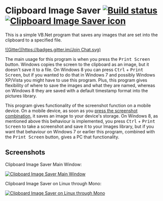 # Clipboard Image Saver [![Build status](https://ci.appveyor.com/api/projects/status/g32gra4rxcwlrwqr)](https://ci.appveyor.com/project/Walkman100/clipboard-projects) [![Clipboard Image Saver icon](https://raw.githubusercontent.com/Walkman100/Clipboard-Projects/master/ClipboardSaver/paste.ico "Clipboard Image Saver icon")](https://raw.githubusercontent.com/Walkman100/Clipboard-Projects/master/ClipboardSaver/paste.ico)
This is a simple VB.Net program that saves any images that are set into the clipboard to a specified file.

[![Gitter](https://badges.gitter.im/Join Chat.svg)](https://gitter.im/Walkman100/Walkman?utm_source=badge&utm_medium=badge&utm_campaign=pr-badge&utm_content=badge)

The main usage for this program is when you press the <kbd>Print Screen</kbd> button. Windows copies the screen to the clipboard as an image, but it doesn't save it to a file. On Windows 8 you can press <kbd>Ctrl</kbd> + <kbd>Print Screen</kbd>, but if you wanted to do that in Windows 7 and possibly Windows XP/Vista you might have to use this program. Plus, this program gives flexibility of where to save the images and what they are named, whereas on Windows 8 they are saved with a default timestamp format into the pictures library.

This program gives functionality of the screenshot function on a mobile device. On a mobile device, as soon as you [press the screenshot combination](http://matthewcstech.blogspot.com/2013/10/how-to-screenshot-on-your-mobile-device.html), it saves an image to your device's storage. On Windows 8, as mentioned above this behaviour is implemented, you press <kbd>Ctrl</kbd> + <kbd>Print Screen</kbd> to take a screenshot and save it to your Images library, but if you want that behaviour on Windows 7 or earlier this program, combined with the <kbd>Print Screen</kbd> button, gives a PC that functionality.

## Screenshots
Clipboard Image Saver Main Window:

[![Clipboard Image Saver Main Window](http://walkman100.github.io/Walkman/Images/WindowsProjectsScreenshots/ClipboardProjects/SaverMainWindow.png "Clipboard Image Saver Main Window")](http://walkman100.github.io/Walkman/Images/WindowsProjectsScreenshots/ClipboardProjects/SaverMainWindow.png)

Clipboard Image Saver on Linux through Mono:

[![Clipboard Image Saver on Linux through Mono](http://walkman100.github.io/Walkman/Images/WindowsProjectsScreenshots/ClipboardProjects/SaverLinuxMono.png "Clipboard Image Saver on Linux through Mono")](http://walkman100.github.io/Walkman/Images/WindowsProjectsScreenshots/ClipboardProjects/SaverLinuxMono.png)
